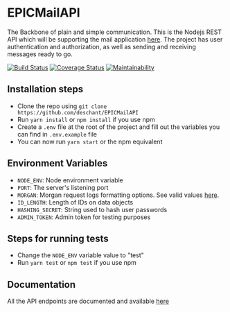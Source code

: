 # EPICMailAPI

The Backbone of plain and simple communication. This is the Nodejs REST API which will be supporting the mail application [here](https://deschant.github.io/EPICmail/). The project has user authentication and authorization, as well as sending and receiving messages ready to go.

[![Build Status](https://travis-ci.com/deschant/EPICMailAPI.svg?branch=develop)](https://travis-ci.com/deschant/EPICMailAPI) [![Coverage Status](https://coveralls.io/repos/github/deschant/EPICMailAPI/badge.svg?branch=develop)](https://coveralls.io/github/deschant/EPICMailAPI?branch=develop) [![Maintainability](https://api.codeclimate.com/v1/badges/61a40a6db41ac474a007/maintainability)](https://codeclimate.com/github/deschant/EPICMailAPI/maintainability)

## Installation steps

* Clone the repo using ```git clone https://github.com/deschant/EPICMailAPI```
* Run ```yarn install``` or ```npm install``` if you use npm
* Create a ```.env``` file at the root of the project and fill out the variables you can find in ```.env.example``` file
* You can now run ```yarn start``` or the npm equivalent

## Environment Variables

* ```NODE_ENV```: Node environment variable
* ```PORT```: The server's listening port
* ```MORGAN```: Morgan request logs formatting options. See valid values [here](https://github.com/expressjs/morgan#predefined-formats).
* ```ID_LENGTH```: Length of IDs on data objects
* ```HASHING_SECRET```: String used to hash user passwords
* ```ADMIN_TOKEN```: Admin token for testing purposes

## Steps for running tests

* Change the ```NODE_ENV``` variable value to "test"
* Run ```yarn test``` or ```npm test``` if you use npm

## Documentation

All the API endpoints are documented and available [here](https://epicmailapp.herokuapp.com/)